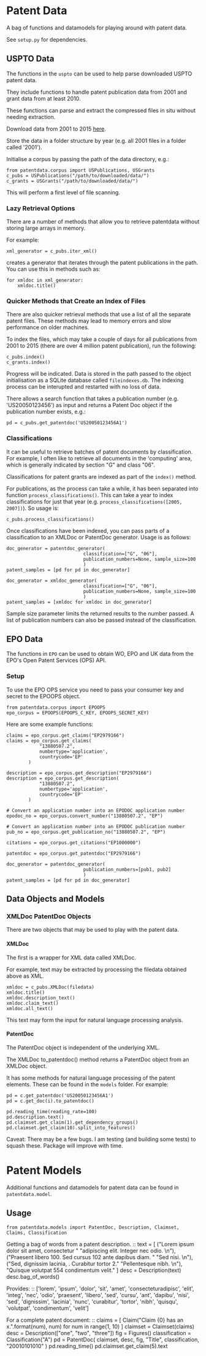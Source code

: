Patent Data
=============

A bag of functions and datamodels for playing around with patent data.

See ```setup.py``` for dependencies.

## USPTO Data

The functions in the ```uspto``` can be used to help parse downloaded USPTO patent data.

They include functions to handle patent publication data from 2001 and
grant data from at least 2010.

These functions can parse and extract the compressed files in situ without needing extraction.

Download data from 2001 to 2015 [here](https://www.google.com/googlebooks/uspto-patents-applications-text-with-embedded-images.html).

Store the data in a folder structure by year (e.g. all 2001 files in a folder
called '2001').

Initialise a corpus by passing the path of the data directory, e.g.:
```
from patentdata.corpus import USPublications, USGrants
c_pubs = USPublications("/path/to/downloaded/data/")
c_grants = USGrants("/path/to/downloaded/data/")
```

This will perform a first level of file scanning.

### Lazy Retrieval Options

There are a number of methods that allow you to retrieve patentdata without storing
large arrays in memory.

For example:
```
xml_generator = c_pubs.iter_xml()
```
creates a generator that iterates through the patent publications in the path.
You can use this in methods such as:
```
for xmldoc in xml_generator:
    xmldoc.title()
```

### Quicker Methods that Create an Index of Files

There are also quicker retrieval methods that use a list of all the separate patent files.
These methods may lead to memory errors and slow performance on older machines.

To  index the files, which may take a couple of days for all publications
from 2001 to 2015 (there are over 4 million patent publication), run the following:
```
c_pubs.index()
c_grants.index()
```

Progress will be indicated. Data is stored in the path passed to the object
initialisation as a SQLite database called ```fileindexes.db```. The indexing
process can be interupted and restarted with no loss of data.

There allows a search function that takes a publication number (e.g. 'US20050123456')
as input and returns a Patent Doc object if the publication number exists, e.g.:
```
pd = c_pubs.get_patentdoc('US20050123456A1')
```

### Classifications

It can be useful to retrieve batches of patent documents by classification.
For example, I often like to retrieve all documents in the 'computing' area,
which is generally indicated by section "G" and class "06".

Classifications for patent grants are indexed as part of the ```index()``` method.

For publications, as the process can take a while, it has been separated into
function ```process_classifications()```. This can take a year to index classifications
for just that year (e.g. ```process_classifications([2005, 2007])```). So usage is:
```
c_pubs.process_classifications()
```

Once classifications have been indexed, you can pass parts of a classification to
an XMLDoc or PatentDoc generator. Usage is as follows:
```
doc_generator = patentdoc_generator(
                            classification=["G", "06"],
                            publication_numbers=None, sample_size=100
                            )
patent_samples = [pd for pd in doc_generator]

doc_generator = xmldoc_generator(
                            classification=["G", "06"],
                            publication_numbers=None, sample_size=100
                            )
patent_samples = [xmldoc for xmldoc in doc_generator]
```
Sample size parameter limits the returned results to the number passed.
A list of publication numbers can also be passed instead of the classification.

## EPO Data

The functions in ```EPO``` can be used to obtain WO, EPO and UK data from
the EPO's Open Patent Services (OPS) API.

### Setup

To use the EPO OPS service you need to pass your consumer key and secret to
the EPOOPS object.
```
from patentdata.corpus import EPOOPS
epo_corpus = EPOOPS(EPOOPS_C_KEY, EPOOPS_SECRET_KEY)
```

Here are some example functions:
```
claims = epo_corpus.get_claims("EP2979166")
claims = epo_corpus.get_claims(
            "13880507.2",
            numbertype='application',
            countrycode='EP'
        )

description = epo_corpus.get_description("EP2979166")
description = epo_corpus.get_description(
            "13880507.2",
            numbertype='application',
            countrycode='EP'
        )

# Convert an application number into an EPODOC application number
epodoc_no = epo_corpus.convert_number("13880507.2", "EP")

# Convert an application number into an EPODOC publication number
pub_no = epo_corpus.get_publication_no("13880507.2", "EP")

citations = epo_corpus.get_citations("EP1000000")

patentdoc = epo_corpus.get_patentdoc("EP2979166")

doc_generator = patentdoc_generator(
                            publication_numbers=[pub1, pub2]
                            )
patent_samples = [pd for pd in doc_generator]

```

## Data Objects and Models

### XMLDoc PatentDoc Objects

There are two objects that may be used to play with the patent data.

#### XMLDoc

The first is a wrapper for XML data called XMLDoc.

For example, text may be extracted by processing the filedata obtained above as XML.
```
xmldoc = c_pubs.XMLDoc(filedata)
xmldoc.title()
xmldoc.description_text()
xmldoc.claim_text()
xmldoc.all_text()
```
This text may form the input for natural language processing analysis.

#### PatentDoc

The PatentDoc object is independent of the underlying XML.

The XMLDoc to_patentdoc() method returns a PatentDoc object from an XMLDoc object.

It has some methods for natural language processing of the patent elements.
These can be found in the ```models``` folder.
For example:
```
pd = c.get_patentdoc('US20050123456A1')
pd = c.get_doc(i).to_patentdoc()

pd.reading_time(reading_rate=100)
pd.description.text()
pd.claimset.get_claim(1).get_dependency_groups()
pd.claimset.get_claim(10).split_into_features()
```

Caveat: There may be a few bugs. I am testing (and building some tests) to squash these.
Package will improve with time.

Patent Models
=============

Additional functions and datamodels for patent data can be found in ```patentdata.model```.

Usage
--------------
``from patentdata.models import PatentDoc, Description, Claimset, Claims, Classification``

Getting a bag of words from a patent description.
::
    text = [
        ("Lorem ipsum dolor sit amet, consectetur "
            "adipiscing elit. Integer nec odio. \n"),
        ("Praesent libero 100. Sed cursus 102 ante dapibus diam. "
            "Sed nisi. \n"),
        ("Sed, dignissim lacinia, <nunc>. Curabitur tortor 2."
            "Pellentesque nibh. \n"),
        "Quisque volutpat 554 condimentum velit."
        ]
    desc = Description(text)
    desc.bag_of_words()

Provides:
::
    ['lorem', 'ipsum', 'dolor', 'sit', 'amet', 'consecteturadipisc', 'elit',
    'integ', 'nec', 'odio', 'praesent', 'libero', 'sed', 'cursu', 'ant', 'dapibu',
    'nisi', 'sed', 'dignissim', 'lacinia', 'nunc', 'curabitur', 'tortor', 'nibh',
    'quisqu', 'volutpat', 'condimentum', 'velit']

For a complete patent document:
::
    claims = [
                Claim("Claim {0} has an x.".format(num), num)
                for num in range(1, 10)
                ]
    claimset = Claimset(claims)
    desc = Description(["one", "two", "three"])
    fig = Figures()
    classification = Classification("A")
    pd = PatentDoc(
                claimset,
                desc,
                fig,
                "Title",
                classification,
                "20010101010"
                )
    pd.reading_time()
    pd.claimset.get_claim(5).text
